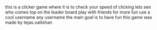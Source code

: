 this is a clicker game where it is to check your speed of clicking 
lets see who comes top on the leader board 
play with friends for more fun 
use a cool username any username
the main goal is to have fun
this game was made by tejas.vallishan

